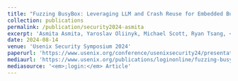 ```yaml
---
title: "Fuzzing BusyBox: Leveraging LLM and Crash Reuse for Embedded Bug Unearthing"
collection: publications
permalink: /publication/security2024-asmita
excerpt: 'Asmita Asmita, Yaroslav Oliinyk, Michael Scott, Ryan Tsang, <b>Chongzhou Fang</b> and Houman Homayoun'
date: 2024-08-14
venue: 'Usenix Security Symposium 2024'
paperurl: 'https://www.usenix.org/conference/usenixsecurity24/presentation/asmita'
mediaurl: 'https://www.usenix.org/publications/loginonline/fuzzing-busybox-leveraging-llm-and-crash-reuse-embedded-bug-unearthing'
mediasource: '<em>;login:</em> Article'
---
```

